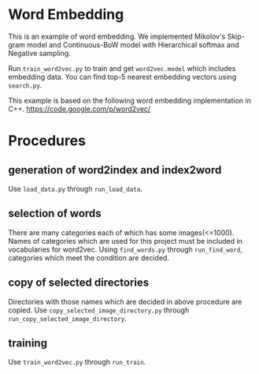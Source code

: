 # Word Embedding

This is an example of word embedding.
We implemented Mikolov's Skip-gram model and Continuous-BoW model with Hierarchical softmax and Negative sampling.

Run `train_word2vec.py` to train and get `word2vec.model` which includes embedding data.
You can find top-5 nearest embedding vectors using `search.py`.

This example is based on the following word embedding implementation in C++.
https://code.google.com/p/word2vec/

# Procedures

## generation of word2index and index2word

Use `load_data.py` through `run_load_data`.

## selection of words

There are many categories each of which has some images(<=1000).
Names of categories which are used for this project must be included in vocabularies for word2vec.
Using `find_words.py` through `run_find_word`, categories which meet the condition are decided. 

## copy of selected directories

Directories with those names which are decided in above procedure are copied.
Use `copy_selected_image_directory.py` through `run_copy_selected_image_directory`.

## training 

Use `train_word2vec.py` through `run_train`.
